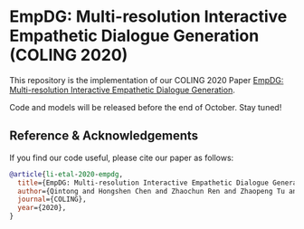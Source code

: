 # EmpDG: Multi-resolution Interactive Empathetic Dialogue Generation (COLING 2020)

This repository is the implementation of our COLING 2020 Paper [EmpDG: Multi-resolution Interactive Empathetic Dialogue Generation](https://github.com/qtli/EmpDG).


Code and models will be released before the end of October. Stay tuned!


## Reference & Acknowledgements

If you find our code useful, please cite our paper as follows:

```bibtex
@article{li-etal-2020-empdg,
  title={EmpDG: Multi-resolution Interactive Empathetic Dialogue Generation},
  author={Qintong and Hongshen Chen and Zhaochun Ren and Zhaopeng Tu and Zhumin Chen},
  journal={COLING},
  year={2020},
}
```








